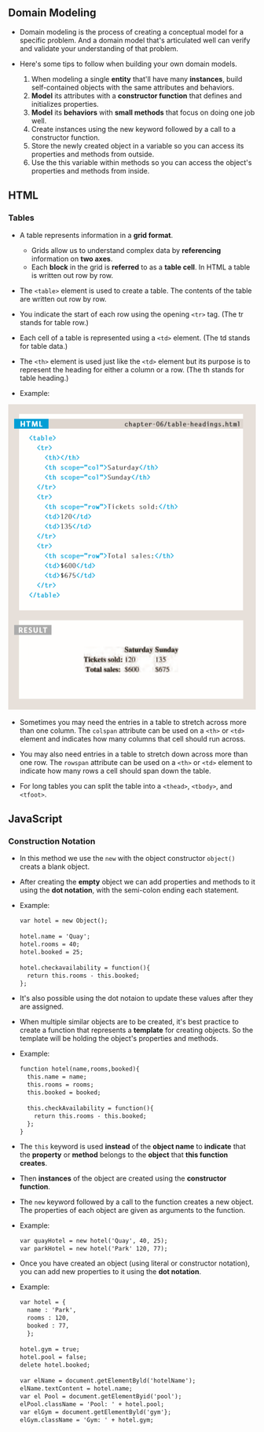 ## Domain Modeling

* Domain modeling is the process of creating a conceptual model for a specific problem. And a domain model that's articulated well can verify and validate your understanding of that problem.

* Here's some tips to follow when building your own domain models.

  1. When modeling a single **entity** that'll have many **instances**, build self-contained objects with the same attributes and behaviors.
  2. **Model** its attributes with a **constructor function** that defines and initializes properties.
  3. **Model** its **behaviors** with **small methods** that focus on doing one job well.
  4. Create instances using the new keyword followed by a call to a constructor function.
  5. Store the newly created object in a variable so you can access its properties and methods from outside.
  6. Use the this variable within methods so you can access the object's properties and methods from inside.


## HTML

### Tables

* A table represents information in a **grid format**. 
  * Grids allow us to understand complex data by **referencing** information on **two axes**.
  * Each **block** in the grid is **referred** to as a **table cell**. In HTML a table is written out row by row.

* The `<table>` element is used to create a table. The contents of the table are written out row by row.

* You indicate the start of each row using the opening `<tr>` tag. (The tr stands for table row.) 

* Each cell of a table is represented using a `<td>` element. (The td stands for table data.)

* The `<th>` element is used just like the `<td>` element but its purpose is to represent the heading for either a column or a row. (The th stands for table heading.) 

* Example: 

![IMG](exatable.PNG)

* Sometimes you may need the entries in a table to stretch across more than one column. The `colspan` attribute can be used on a `<th>` or `<td>` element and indicates how many columns that cell should run across.

* You may also need entries in a table to stretch down across more than one row. The `rowspan` attribute can be used on a `<th>` or `<td>` element to indicate how many rows a cell should span down the table.

* For long tables you can split the table into a `<thead>`, `<tbody>`, and `<tfoot>`.


## JavaScript 

### Construction Notation

* In this method we use the `new` with the object constructor `object()` creats a blank object.

* After creating the **empty** object we can add properties and methods to it using the **dot notation**, with the semi-colon ending each statement.

* Example:

  ```
  var hotel = new Object();

  hotel.name = 'Quay';
  hotel.rooms = 40;
  hotel.booked = 25;

  hotel.checkavailability = function(){
    return this.rooms - this.booked;
  };
  ```

* It's also possible using the dot notaion to update these values after they are assigned.

* When multiple similar objects are to be created, it's best practice to create a function that represents a **template** for creating objects. So the template will be holding the object's properties and methods.

* Example:
  
  ```
  function hotel(name,rooms,booked){
    this.name = name;
    this.rooms = rooms;
    this.booked = booked;

    this.checkAvailability = function(){
      return this.rooms - this.booked;
    };
  }
  ```

* The `this` keyword is used **instead** of the **object name** to **indicate** that the **property** or **method** belongs to the **object** that **this function creates**.

* Then **instances** of the object are created using the **constructor function**.

* The `new` keyword followed by a call to the function creates a new object. The properties of each object are given as arguments to the function.

* Example:

  ```
  var quayHotel = new hotel('Quay', 40, 25);
  var parkHotel = new hotel('Park' 120, 77);
  ```

* Once you have created an object (using literal or constructor notation), you can add new properties to it using the **dot notation**.

* Example:

  ```
  var hotel = { 
    name : 'Park',
    rooms : 120,
    booked : 77,
    }; 

  hotel.gym = true;
  hotel.pool = false;
  delete hotel.booked;

  var elName = document.getElementByld('hotelName');
  elName.textContent = hotel.name; 
  var el Pool = document.getElementByid('pool');
  elPool.className = 'Pool: ' + hotel.pool; 
  var elGym = document.getElementByld('gym'};
  elGym.className = 'Gym: ' + hotel.gym; 
  ```
